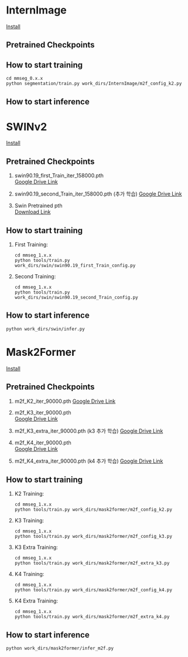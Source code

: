 # InternImage

[Install](https://github.com/OpenGVLab/InternImage/blob/master/segmentation/README.md)

## Pretrained Checkpoints

## How to start training

```
cd mmseg_0.x.x
python segmentation/train.py work_dirs/InternImage/m2f_config_k2.py
```

## How to start inference


# SWINv2

[Install](mmseg_1.x.x/docs/en/get_started.md)

## Pretrained Checkpoints

1. swin90.19_first_Train_iter_158000.pth   
   [Google Drive Link](https://drive.google.com/file/d/1TBosqsmo7mJKPXAA49pylf2W6kFhHNyr/view?usp=share_link)

2. swin90.19_second_Train_iter_158000.pth  (추가 학습) 
   [Google Drive Link](https://drive.google.com/file/d/1fI4Zfn_rKznJbPGee37jaEuZb_bO8fDK/view?usp=share_link)

3. Swin Pretrained pth  
   [Download Link](https://download.openmmlab.com/mmsegmentation/v0.5/pretrain/swin/swin_large_patch4_window12_384_22k_20220412-6580f57d.pth)

## How to start training

1. First Training:  
   ```
   cd mmseg_1.x.x
   python tools/train.py work_dirs/swin/swin90.19_first_Train_config.py
   ```

2. Second Training:  
   ```
   cd mmseg_1.x.x
   python tools/train.py work_dirs/swin/swin90.19_second_Train_config.py
   ```

## How to start inference

```
python work_dirs/swin/infer.py
```






# Mask2Former

[Install](mmseg_1.x.x/docs/en/get_started.md)

## Pretrained Checkpoints

1. m2f_K2_iter_90000.pth
   [Google Drive Link](https://drive.google.com/file/d/1NHI02wH_hzVNtEsWXzRa23MlH903W7an/view?usp=share_link)

2. m2f_K3_iter_90000.pth  
   [Google Drive Link](https://drive.google.com/file/d/1Ocv-4TT9UZDAsZ7SpJUvUQb3Z_ANqu7g/view?usp=share_link)

3. m2f_K3_extra_iter_90000.pth (k3 추가 학습)
   [Google Drive Link](https://drive.google.com/file/d/199AWAwd8n758zGUQIJlDVl_wd3dz1AwT/view?usp=share_link)
   
4. m2f_K4_iter_90000.pth  
   [Google Drive Link](https://drive.google.com/file/d/1hiBYZDjvHy4blZxnCAmnR2eve_WG1EwW/view?usp=share_link)

5. m2f_K4_extra_iter_90000.pth  (k4 추가 학습)
   [Google Drive Link](https://drive.google.com/file/d/1C637rkVaIV14SmdTHMzFM4SYQp-ceY6e/view?usp=share_link)

## How to start training

1. K2 Training:  
   ```
   cd mmseg_1.x.x
   python tools/train.py work_dirs/mask2former/m2f_config_k2.py
   ```

2. K3 Training:  
   ```
   cd mmseg_1.x.x
   python tools/train.py work_dirs/mask2former/m2f_config_k3.py
   ```
   
3. K3 Extra Training:  
   ```
   cd mmseg_1.x.x
   python tools/train.py work_dirs/mask2former/m2f_extra_k3.py
   ```
   
4. K4 Training:  
   ```
   cd mmseg_1.x.x
   python tools/train.py work_dirs/mask2former/m2f_config_k4.py
   ```

5. K4 Extra Training:  
   ```
   cd mmseg_1.x.x
   python tools/train.py work_dirs/mask2former/m2f_extra_k4.py
   ```
## How to start inference

```
python work_dirs/mask2former/infer_m2f.py
```
